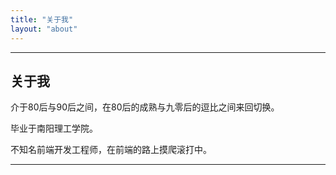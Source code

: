 ```yaml
---
title: "关于我"
layout: "about"
---
```

***
## 关于我
介于80后与90后之间，在80后的成熟与九零后的逗比之间来回切换。

毕业于南阳理工学院。

不知名前端开发工程师，在前端的路上摸爬滚打中。
***

